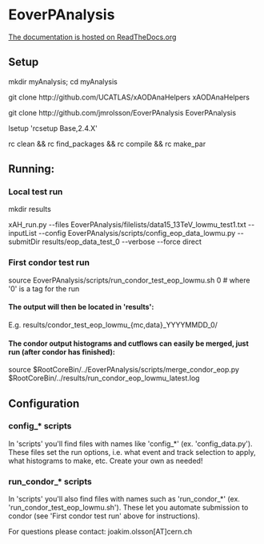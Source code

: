 # EoverPAnalysis

<a href="http://eoverp.readthedocs.io/en/latest/">The documentation is hosted on ReadTheDocs.org</a> 

<h2>Setup</h2>
<p>mkdir myAnalysis; cd myAnalysis</p>
<p>git clone http://github.com/UCATLAS/xAODAnaHelpers xAODAnaHelpers</p>
<p>git clone http://github.com/jmrolsson/EoverPAnalysis EoverPAnalysis</p>
<p>lsetup 'rcsetup Base,2.4.X'</p>
<p>rc clean && rc find_packages && rc compile && rc make_par</p>

<h2>Running:</h2>

<h3>Local test run</h3>
<p>mkdir results</p>
<p>xAH_run.py --files EoverPAnalysis/filelists/data15_13TeV_lowmu_test1.txt --inputList --config EoverPAnalysis/scripts/config_eop_data_lowmu.py --submitDir results/eop_data_test_0 --verbose --force direct</p>

<h3>First condor test run</h3>
<p>source EoverPAnalysis/scripts/run_condor_test_eop_lowmu.sh 0 # where '0' is a tag for the run</p>
<h4>The output will then be located in 'results':</h4>
<p>E.g. results/condor_test_eop_lowmu_{mc,data}_YYYYMMDD_0/</p>
<h4>The condor output histograms and cutflows can easily be merged, just run (after condor has finished):</h4> 
<p>source $RootCoreBin/../EoverPAnalysis/scripts/merge_condor_eop.py $RootCoreBin/../results/run_condor_eop_lowmu_latest.log

<h2>Configuration</h2>

<h3>config_* scripts</h3>

<p>In 'scripts' you'll find files with names like 'config_*' (ex. 'config_data.py'). These files set the run options, i.e. what event and track selection to apply, what histograms to make, etc. Create your own as needed!</p>

<h3>run_condor_* scripts</h3>

<p>In 'scripts' you'll also find files with names such as 'run_condor_*' (ex. 'run_condor_test_eop_lowmu.sh'). These let you automate submission to condor (see 'First condor test run' above for instructions).</p>

For questions please contact: joakim.olsson[AT]cern.ch
